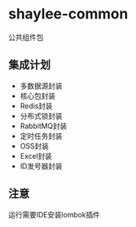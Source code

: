 # shaylee-common
公共组件包

集成计划  
- 
- 多数据源封装
- 核心包封装
- Redis封装
- 分布式锁封装
- RabbitMQ封装
- 定时任务封装
- OSS封装
- Excel封装
- ID发号器封装

注意  
- 
运行需要IDE安装lombok插件
